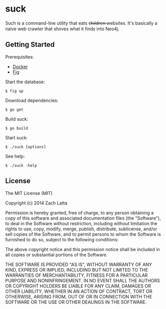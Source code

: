 # suck

Such is a command-line utility that eats c̶h̶i̶l̶d̶r̶e̶n̶ websites. It's basically a
naive web crawler that shoves what it finds into Neo4j.

## Getting Started

Prerequisites:

* [Docker](http://www.docker.com/)
* [Fig](http://orchardup.github.io/fig/index.html)

Start the database:

    $ fig up

Download dependencies:

    $ go get

Build suck:

    $ go build

Start suck:

    $ ./suck [options]

See help:

    $ ./suck -help

## License

The MIT License (MIT)

Copyright (c) 2014 Zach Latta

Permission is hereby granted, free of charge, to any person obtaining a copy
of this software and associated documentation files (the "Software"), to deal
in the Software without restriction, including without limitation the rights
to use, copy, modify, merge, publish, distribute, sublicense, and/or sell
copies of the Software, and to permit persons to whom the Software is
furnished to do so, subject to the following conditions:

The above copyright notice and this permission notice shall be included in
all copies or substantial portions of the Software.

THE SOFTWARE IS PROVIDED "AS IS", WITHOUT WARRANTY OF ANY KIND, EXPRESS OR
IMPLIED, INCLUDING BUT NOT LIMITED TO THE WARRANTIES OF MERCHANTABILITY,
FITNESS FOR A PARTICULAR PURPOSE AND NONINFRINGEMENT. IN NO EVENT SHALL THE
AUTHORS OR COPYRIGHT HOLDERS BE LIABLE FOR ANY CLAIM, DAMAGES OR OTHER
LIABILITY, WHETHER IN AN ACTION OF CONTRACT, TORT OR OTHERWISE, ARISING FROM,
OUT OF OR IN CONNECTION WITH THE SOFTWARE OR THE USE OR OTHER DEALINGS IN
THE SOFTWARE.
